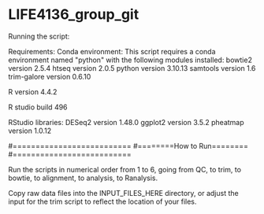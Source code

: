 # LIFE4136_group_git

Running the script:

Requirements:
Conda environment:
This script requires a conda environment named "python" with the following modules installed:
bowtie2 version 2.5.4
htseq version 2.0.5
python version 3.10.13
samtools version 1.6
trim-galore version 0.6.10


R version 4.4.2

R studio build 496

RStudio libraries:
DESeq2 version 1.48.0
ggplot2 version 3.5.2
pheatmap version 1.0.12


#==========================
#========How to Run========
#==========================

Run the scripts in numerical order from 1 to 6, going from QC, to trim, to bowtie, to alignment, to analysis, to Ranalysis.

Copy raw data files into the INPUT_FILES_HERE directory, or adjust the input for the trim script to reflect the location of your files.